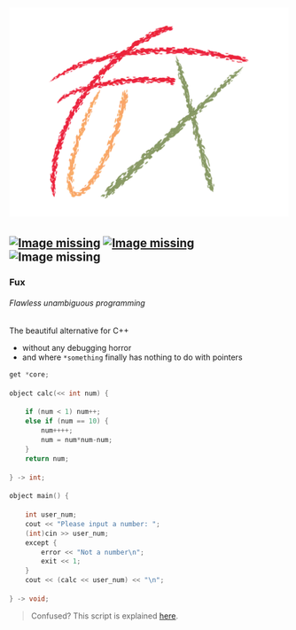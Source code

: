 ![Image missing](./fux_logo.png)
--- 
[![Image missing](https://img.shields.io/github/release/fuxlang/_?logo=airplayaudio)](https://github.com/Fuechs/fuxlang/releases/latest)
[![Image missing](https://img.shields.io/github/license/Fuechs/fuxlang?logo=markdown)](./LICENSE.md)<br>
![Image missing](https://img.shields.io/badge/Note-Compiler%20is%20still%20in%20development-blueviolet)
---
### Fux
###### Flawless unambiguous programming
The beautiful alternative for C++ 
- without any debugging horror
- and where `*something` finally has nothing to do with pointers

```cpp
get *core;

object calc(<< int num) {

    if (num < 1) num++;
    else if (num == 10) {
        num++++;
        num = num*num-num;
    }
    return num;

} -> int;

object main() {

    int user_num;
    cout << "Please input a number: ";
    (int)cin >> user_num;
    except {
        error << "Not a number\n";
        exit << 1;
    }
    cout << (calc << user_num) << "\n"; 

} -> void;
```
> Confused? This script is explained [here](./docs/other/demo.md).